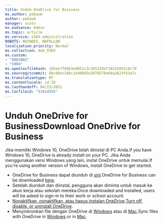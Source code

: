 ```yaml
---
title: Unduh OneDrive for Business
ms.author: pebaum
author: pebaum
manager: scotv
ms.audience: Admin
ms.topic: article
ms.service: o365-administration
ROBOTS: NOINDEX, NOFOLLOW
localization_priority: Normal
ms.collection: Adm_O365
ms.custom:
- "9003082"
- "5904"
ms.openlocfilehash: 1d5ee7fd4b3ed851c3c3b5310e718152052c0c70
ms.sourcegitcommit: 8bc60ec34bc1e40685e3976576e04a2623f63a7c
ms.translationtype: MT
ms.contentlocale: id-ID
ms.lasthandoff: 04/15/2021
ms.locfileid: "51814555"
---
```

# <a name="download-onedrive-for-business"></a><span data-ttu-id="f0ad3-102">Unduh OneDrive for Business</span><span class="sxs-lookup"><span data-stu-id="f0ad3-102">Download OneDrive for Business</span></span>

<span data-ttu-id="f0ad3-103">Jika memiliki Windows 10, OneDrive telah diinstal di PC Anda.</span><span class="sxs-lookup"><span data-stu-id="f0ad3-103">If you have Windows 10, OneDrive is already install on your PC.</span></span> <span data-ttu-id="f0ad3-104">Jika Anda menggunakan versi Windows yang lain, instal OneDrive untuk memulai.</span><span class="sxs-lookup"><span data-stu-id="f0ad3-104">If you're using another version of Windows, install OneDrive to get started.</span></span>

- <span data-ttu-id="f0ad3-105">OneDrive for Business dapat diunduh di  [sini](https://www.microsoft.com/microsoft-365/onedrive/download).</span><span class="sxs-lookup"><span data-stu-id="f0ad3-105">OneDrive for Business can be downloaded  [here](https://www.microsoft.com/microsoft-365/onedrive/download).</span></span>
- <span data-ttu-id="f0ad3-106">Setelah diunduh dan diinstal, pengguna akan diminta untuk masuk ke akun kerja atau sekolah mereka.</span><span class="sxs-lookup"><span data-stu-id="f0ad3-106">Once downloaded and installed, users will be asked to sign-in to their work or school account.</span></span>
- <span data-ttu-id="f0ad3-107">[Nonaktifkan, nonaktifkan, atau hapus instalan OneDrive](https://support.microsoft.com/office/turn-off-disable-or-uninstall-onedrive-f32a17ce-3336-40fe-9c38-6efb09f944b0).</span><span class="sxs-lookup"><span data-stu-id="f0ad3-107">[Turn off, disable, or uninstall OneDrive](https://support.microsoft.com/office/turn-off-disable-or-uninstall-onedrive-f32a17ce-3336-40fe-9c38-6efb09f944b0).</span></span>
- <span data-ttu-id="f0ad3-108">Menyinkronkan file dengan OneDrive di [Windows](https://support.microsoft.com/office/615391c4-2bd3-4aae-a42a-858262e42a49) atau di [Mac](https://support.microsoft.com/office/d11b9f29-00bb-4172-be39-997da46f913f).</span><span class="sxs-lookup"><span data-stu-id="f0ad3-108">Sync files with OneDrive in [Windows](https://support.microsoft.com/office/615391c4-2bd3-4aae-a42a-858262e42a49) or in [Mac](https://support.microsoft.com/office/d11b9f29-00bb-4172-be39-997da46f913f).</span></span>
